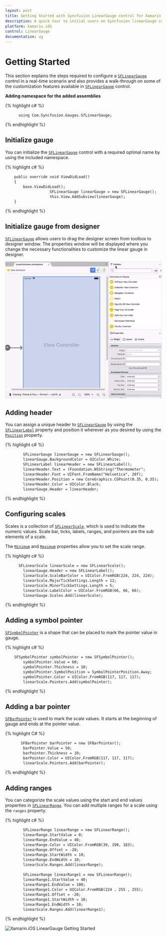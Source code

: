 ```yaml
---
layout: post
title: Getting Started with Syncfusion LinearGauge control for Xamarin.iOS
description: A quick tour to initial users on Syncfusion linearGauge control for Xamarin.iOS platform
platform: Xamarin.iOS
control: LinearGauge
documentation: ug
---
```


# Getting Started

This section explains the steps required to configure a [`SFLinearGauge`](https://help.syncfusion.com/cr/cref_files/xamarin-ios/Syncfusion.SfGauge.iOS~Syncfusion.SfGauge.iOS.SFLinearGauge.html) control in a real-time scenario and also provides a walk-through on some of the customization features available in [`SFLinearGauge`](https://help.syncfusion.com/cr/cref_files/xamarin-ios/Syncfusion.SfGauge.iOS~Syncfusion.SfGauge.iOS.SFLinearGauge.html) control.

**Adding namespace for the added assemblies**

{% highlight c# %}

	      using Com.Syncfusion.Gauges.SfLinearGauge;

{% endhighlight %}

## Initialize gauge

You can initialize the [`SFLinearGauge`](https://help.syncfusion.com/cr/cref_files/xamarin-ios/Syncfusion.SfGauge.iOS~Syncfusion.SfGauge.iOS.SFLinearGauge.html) control with a required optimal name by using the included namespace.

{% highlight c# %}

		public override void ViewDidLoad()
		{
			base.ViewDidLoad();    
                        SFLinearGauge linearGauge = new SFLinearGauge();
                        this.View.AddSubview(linearGauge);
		}

{% endhighlight %}

## Initialize gauge from designer

[`SFLinearGauge`](https://help.syncfusion.com/cr/cref_files/xamarin-ios/Syncfusion.SfGauge.iOS~Syncfusion.SfGauge.iOS.SFLinearGauge.html) allows users to drag the designer screen from toolbox to designer window. The properties window will be displayed where you change the necessary functionalities to customize the linear gauge in designer.

![Xamarin.iOS LinearGauge Designer](getting-started_images/designer.gif)

## Adding header

You can assign a unique header to [`SFLinearGauge`](https://help.syncfusion.com/cr/cref_files/xamarin-ios/Syncfusion.SfGauge.iOS~Syncfusion.SfGauge.iOS.SFLinearGauge.html) by using the [`SFLinearLabel`](https://help.syncfusion.com/cr/cref_files/xamarin-ios/Syncfusion.SfGauge.iOS~Syncfusion.SfGauge.iOS.SFLinearLabel.html) property and position it wherever as you desired by using the [`Position`](https://help.syncfusion.com/cr/cref_files/xamarin-ios/Syncfusion.SfGauge.iOS~Syncfusion.SfGauge.iOS.SFLinearLabel~Position.html) property.

{% highlight c# %}

            SFLinearGauge linearGauge = new SFLinearGauge();
            linearGauge.BackgroundColor = UIColor.White;
            SFLinearLabel linearHeader = new SFLinearLabel();
            linearHeader.Text = (Foundation.NSString)"Thermometer";
            linearHeader.Font = UIFont.FromName("Helvetica", 20f);
            linearHeader.Position = new CoreGraphics.CGPoint(0.35, 0.35);
            linearHeader.Color = UIColor.Black;
            linearGauge.Header = linearHeader;

{% endhighlight %}

## Configuring scales

Scales is a collection of [`SFLinearScale`](https://help.syncfusion.com/cr/cref_files/xamarin-ios/Syncfusion.SfGauge.iOS~Syncfusion.SfGauge.iOS.SFLinearScale.html), which is used to indicate the numeric values. Scale bar, ticks, labels, ranges, and pointers are the sub elements of a scale. 

The [`Minimum`](https://help.syncfusion.com/cr/cref_files/xamarin-ios/Syncfusion.SfGauge.iOS~Syncfusion.SfGauge.iOS.SFLinearScale~Minimum.html) and [`Maximum`](https://help.syncfusion.com/cr/cref_files/xamarin-ios/Syncfusion.SfGauge.iOS~Syncfusion.SfGauge.iOS.SFLinearScale~Maximum.html) properties allow you to set the scale range.

{% highlight c# %}

	      SFLinearScale linearScale = new SFLinearScale();
            linearGauge.Header = new SFLinearLabel();
            linearScale.ScaleBarColor = UIColor.FromRGB(224, 224, 224);
            linearScale.MajorTickSettings.Length = 12;
            linearScale.MinorTickSettings.Length = 5;
            linearScale.LabelColor = UIColor.FromRGB(66, 66, 66);
            linearGauge.Scales.Add(linearScale);
	
{% endhighlight %}

## Adding a symbol pointer

[`SFSymbolPointer`](https://help.syncfusion.com/cr/cref_files/xamarin-ios/Syncfusion.SfGauge.iOS~Syncfusion.SfGauge.iOS.SFSymbolPointer.html) is a shape that can be placed to mark the pointer value in gauge.

{% highlight c# %}

	    SFSymbolPointer symbolPointer = new SFSymbolPointer();
            symbolPointer.Value = 60;
            symbolPointer.Thickness = 10;
            symbolPointer.SymbolPosition = SymbolPointerPosition.Away;
            symbolPointer.Color = UIColor.FromRGB(117, 117, 117);
            linearScale.Pointers.Add(symbolPointer);

{% endhighlight %}

## Adding a bar pointer

[`SFBarPointer`](https://help.syncfusion.com/cr/cref_files/xamarin-ios/Syncfusion.SfGauge.iOS~Syncfusion.SfGauge.iOS.SFBarPointer.html) is used to mark the scale values. It starts at the beginning of gauge and ends at the pointer value.

{% highlight C# %}

		   SFBarPointer barPointer = new SFBarPointer();
            barPointer.Value = 50;
            barPointer.Thickness = 10;
            barPointer.Color = UIColor.FromRGB(117, 117, 117);
            linearScale.Pointers.Add(barPointer);
	
{% endhighlight %}

## Adding ranges

You can categorize the scale values using the start and end values properties in [`SFLinearRange`](https://help.syncfusion.com/cr/cref_files/xamarin-ios/Syncfusion.SfGauge.iOS~Syncfusion.SfGauge.iOS.SFLinearRange.html). You can add multiple ranges for a scale using the `ranges` property.

{% highlight c# %}    
	
            SFLinearRange linearRange = new SFLinearRange();
            linearRange.StartValue = 0;
            linearRange.EndValue = 40;
            linearRange.Color = UIColor.FromRGB(39, 190, 183);
            linearRange.Offset = -20;
            linearRange.StartWidth = 10;
            linearRange.EndWidth = 10;
            linearScale.Ranges.Add(linearRange);

            SFLinearRange linearRange1 = new SFLinearRange();
            linearRange1.StartValue = 40;
            linearRange1.EndValue = 100;
            linearRange1.Color = UIColor.FromRGB(224 , 255 , 255);
            linearRange1.Offset = -20;
            linearRange1.StartWidth = 10;
            linearRange1.EndWidth = 10;
            linearScale.Ranges.Add(linearRange1);

{% endhighlight %}

![Xamarin.iOS LinearGauge Getting Started](getting-started_images/)



